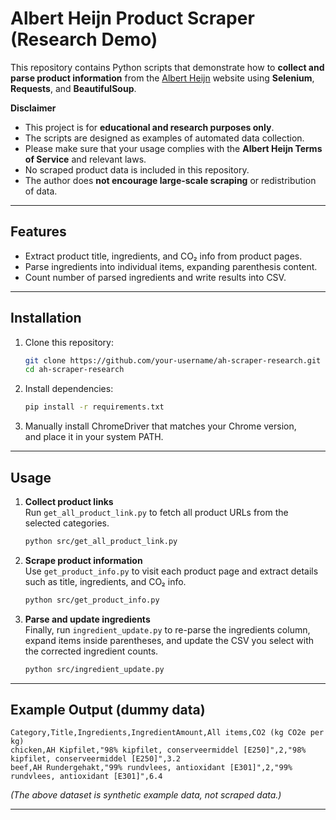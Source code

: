 # Albert Heijn Product Scraper (Research Demo)

This repository contains Python scripts that demonstrate how to **collect and parse product information** from the [Albert Heijn](https://www.ah.nl) website using **Selenium**, **Requests**, and **BeautifulSoup**.  

 **Disclaimer**  
- This project is for **educational and research purposes only**.  
- The scripts are designed as examples of automated data collection.  
- Please make sure that your usage complies with the **Albert Heijn Terms of Service** and relevant laws.  
- No scraped product data is included in this repository.  
- The author does **not encourage large-scale scraping** or redistribution of data.  

---

## Features
- Extract product title, ingredients, and CO₂ info from product pages.  
- Parse ingredients into individual items, expanding parenthesis content.  
- Count number of parsed ingredients and write results into CSV.  

---

## Installation

1. Clone this repository:
   ```bash
   git clone https://github.com/your-username/ah-scraper-research.git
   cd ah-scraper-research
   ```

2. Install dependencies:
   ```bash
   pip install -r requirements.txt
   ```

3. Manually install ChromeDriver that matches your Chrome version,  
   and place it in your system PATH.  
---

## Usage

1. **Collect product links**  
   Run `get_all_product_link.py` to fetch all product URLs from the selected categories.  
   ```bash
   python src/get_all_product_link.py
   ```

2. **Scrape product information**  
   Use `get_product_info.py` to visit each product page and extract details such as title, ingredients, and CO₂ info.  
   ```bash
   python src/get_product_info.py
   ```

3. **Parse and update ingredients**  
   Finally, run `ingredient_update.py` to re-parse the ingredients column, expand items inside parentheses, and update the CSV you select with the corrected ingredient counts.  
   ```bash
   python src/ingredient_update.py
   ```

---

## Example Output (dummy data)

```csv
Category,Title,Ingredients,IngredientAmount,All items,CO2 (kg CO2e per kg)
chicken,AH Kipfilet,"98% kipfilet, conserveermiddel [E250]",2,"98% kipfilet, conserveermiddel [E250]",3.2
beef,AH Rundergehakt,"99% rundvlees, antioxidant [E301]",2,"99% rundvlees, antioxidant [E301]",6.4
```

*(The above dataset is synthetic example data, not scraped data.)*

---

